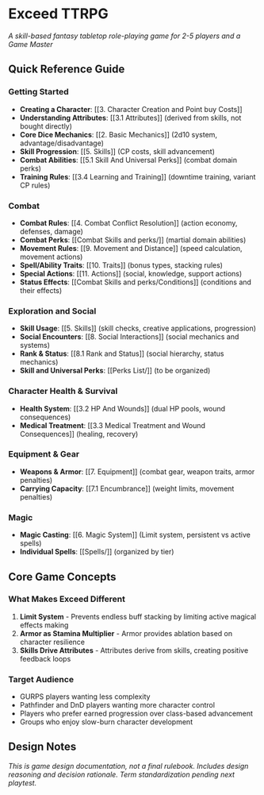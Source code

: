 # Exceed TTRPG

*A skill-based fantasy tabletop role-playing game for 2-5 players and a Game Master*

## Quick Reference Guide

### Getting Started
- **Creating a Character**: [[3. Character Creation and Point buy Costs]]
- **Understanding Attributes**: [[3.1 Attributes]] (derived from skills, not bought directly)
- **Core Dice Mechanics**: [[2. Basic Mechanics]] (2d10 system, advantage/disadvantage)
- **Skill Progression**: [[5. Skills]] (CP costs, skill advancement)
- **Combat Abilities**: [[5.1 Skill And Universal Perks]] (combat domain perks)
- **Training Rules**: [[3.4 Learning and Training]] (downtime training, variant CP rules)

### Combat
- **Combat Rules**: [[4. Combat Conflict Resolution]] (action economy, defenses, damage)
- **Combat Perks**: [[Combat Skills and perks/]] (martial domain abilities)
- **Movement Rules**: [[9. Movement and Distance]] (speed calculation, movement actions)
- **Spell/Ability Traits**: [[10. Traits]] (bonus types, stacking rules)
- **Special Actions**: [[11. Actions]] (social, knowledge, support actions)
- **Status Effects**: [[Combat Skills and perks/Conditions]] (conditions and their effects)

### Exploration and Social
- **Skill Usage**: [[5. Skills]] (skill checks, creative applications, progression)
- **Social Encounters**: [[8. Social Interactions]] (social mechanics and systems)
- **Rank & Status**: [[8.1 Rank and Status]] (social hierarchy, status mechanics)
- **Skill and Universal Perks**: [[Perks List/]] (to be organized)


### Character Health & Survival
- **Health System**: [[3.2 HP And Wounds]] (dual HP pools, wound consequences)
- **Medical Treatment**: [[3.3 Medical Treatment and Wound Consequences]] (healing, recovery)

### Equipment & Gear
- **Weapons & Armor**: [[7. Equipment]] (combat gear, weapon traits, armor penalties)
- **Carrying Capacity**: [[7.1 Encumbrance]] (weight limits, movement penalties)


### Magic
- **Magic Casting**: [[6. Magic System]] (Limit system, persistent vs active spells)
- **Individual Spells**: [[Spells/]] (organized by tier)



## Core Game Concepts

### What Makes Exceed Different
1. **Limit System** - Prevents endless buff stacking by limiting active magical effects making
2. **Armor as Stamina Multiplier** - Armor provides ablation based on character resilience
3. **Skills Drive Attributes** - Attributes derive from skills, creating positive feedback loops

### Target Audience
- GURPS players wanting less complexity
- Pathfinder and DnD players wanting more character control
- Players who prefer earned progression over class-based advancement
- Groups who enjoy slow-burn character development

## Design Notes
*This is game design documentation, not a final rulebook. Includes design reasoning and decision rationale. Term standardization pending next playtest.*
